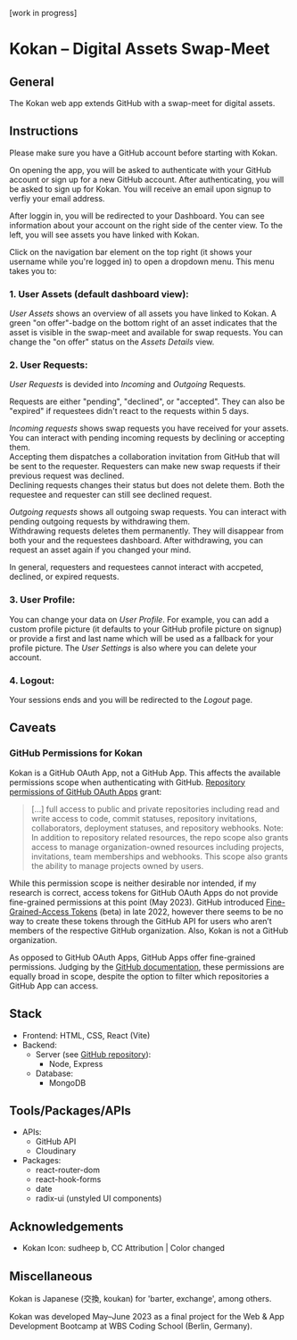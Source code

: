 [work in progress]

# Kokan – Digital Assets Swap-Meet

## General

The Kokan web app extends GitHub with a swap-meet for digital assets.

## Instructions

Please make sure you have a GitHub account before starting with Kokan. 

On opening the app, you will be asked to authenticate with your GitHub account or sign up for a new GitHub account.
After authenticating, you will be asked to sign up for Kokan. You will receive an email upon signup to verfiy your email address.

After loggin in, you will be redirected to your Dashboard. You can see information about your account on the right side of the center view. To the left, you will see assets you have linked with Kokan.

Click on the navigation bar element on the top right (it shows your username while you're logged in) to open a dropdown menu.
This menu takes you to:

### 1. User Assets (default dashboard view):
<em>User Assets</em> shows an overview of all assets you have linked to Kokan. A green "on offer"-badge on the bottom right of an asset indicates that the asset is visible in the swap-meet and available for swap requests. You can change the "on offer" status on the <em>Assets Details</em> view.

### 2. User Requests:
<em>User Requests</em> is devided into <em>Incoming</em> and <em>Outgoing</em> Requests.

Requests are either "pending", "declined", or "accepted". They can also be "expired" if requestees didn't react to the requests within 5 days. 

<em>Incoming requests</em> shows swap requests you have received for your assets. You can interact with pending incoming requests by declining or accepting them. </br> Accepting them dispatches a collaboration invitation from GitHub that will be sent to the requester. Requesters can make new swap requests if their previous request was declined.</br>
Declining requests changes their status but does not delete them. Both the requestee and requester can still see declined request.</br>

<em>Outgoing requests</em> shows all outgoing swap requests. You can interact with pending outgoing requests by withdrawing them. </br> Withdrawing requests deletes them permanently. They will disappear from both your and the requestees dashboard. After withdrawing, you can request an asset again if you changed your mind.

In general, requesters and requestees cannot interact with accpeted, declined, or expired requests.

### 3. User Profile:
You can change your data on <em>User Profile</em>. For example, you can add a custom profile picture (it defaults to your GitHub profile picture on signup) or provide a first and last name which will be used as a fallback for your profile picture. 
The <em>User Settings</em> is also where you can delete your account.

### 4. Logout:
Your sessions ends and you will be redirected to the <em>Logout</em> page.

## Caveats

### GitHub Permissions for Kokan

Kokan is a GitHub OAuth App, not a GitHub App. This affects the available permissions scope when authenticating with GitHub. [Repository permissions of GitHub OAuth Apps](https://docs.github.com/en/apps/oauth-apps/building-oauth-apps/scopes-for-oauth-apps) grant:

> […] full access to public and private repositories including read and write access to code, commit statuses, repository invitations, collaborators, deployment statuses, and repository webhooks. Note: In addition to repository related resources, the repo scope also grants access to manage organization-owned resources including projects, invitations, team memberships and webhooks. This scope also grants the ability to manage projects owned by users.
> 

While this permission scope is neither desirable nor intended, if my research is correct, access tokens for GitHub OAuth Apps do not provide fine-grained permissions at this point (May 2023). GitHub introduced [Fine-Grained-Access Tokens](https://github.blog/2022-10-18-introducing-fine-grained-personal-access-tokens-for-github/) (beta) in late 2022, however there seems to be no way to create these tokens through the GitHub API for users who aren’t members of the respective GitHub organization. Also, Kokan is not a GitHub organization. 

As opposed to GitHub OAuth Apps, GitHub Apps offer fine-grained permissions. Judging by the [GitHub documentation](https://docs.github.com/en/rest/overview/permissions-required-for-github-apps?apiVersion=2022-11-28#administration), these permissions are equally broad in scope, despite the option to filter which repositories a GitHub App can access.

## Stack

* Frontend: HTML, CSS, React (Vite)
* Backend:
    * Server (see [GitHub repository](https://github.com/videlicet/Kokan-Swap-Meet-Server)): 
        * Node, Express
    * Database:
        * MongoDB

## Tools/Packages/APIs

* APIs:
    * GitHub API
    * Cloudinary
* Packages:
    * react-router-dom
    * react-hook-forms
    * date
    * radix-ui (unstyled UI components)

## Acknowledgements

* Kokan Icon: sudheep b, CC Attribution | Color changed 

## Miscellaneous
Kokan is Japanese (交換, koukan) for 'barter, exchange', among others.

Kokan was developed May–June 2023 as a final project for the Web & App Development Bootcamp at WBS Coding School (Berlin, Germany).